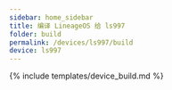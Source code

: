 ```yaml
---
sidebar: home_sidebar
title: 编译 LineageOS 给 ls997
folder: build
permalink: /devices/ls997/build
device: ls997
---
```

{% include templates/device_build.md %}
